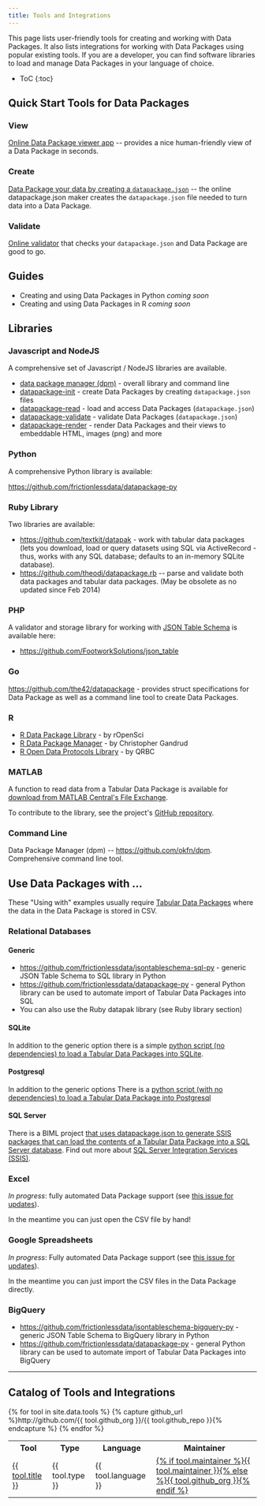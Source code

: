 ```yaml
---
title: Tools and Integrations
---
```


This page lists user-friendly tools for creating and working with Data Packages.  It also lists integrations for working with Data Packages using popular existing tools.  If you are a developer, you can find software libraries to load and manage Data Packages in your language of choice.

* ToC
{:toc}

## Quick Start Tools for Data Packages

### View

[Online Data Package viewer app][viewer-app] -- provides a nice human-friendly view of a Data Package in seconds.

[viewer-app]: http://data.okfn.org/tools/view

### Create

[Data Package your data by creating a `datapackage.json`][create-app] -- the online datapackage.json maker creates the <code>datapackage.json</code> file needed to turn data into a Data Package.

[create-app]: http://datapackagist.okfnlabs.org/

### Validate

[Online validator][validate-app] that checks your <code>datapackage.json</code> and Data Package are good to go.

[validate-app]: http://data.okfn.org/tools/validate

## Guides

* Creating and using Data Packages in Python *coming soon*
* Creating and using Data Packages in R *coming soon*

## Libraries

### Javascript and NodeJS

A comprehensive set of Javascript / NodeJS libraries are available.

* <a href="https://github.com/frictionlessdata/dpm">data package manager (dpm)</a> - overall library and command line
* <a href="https://github.com/frictionlessdata/datapackage-init-js">datapackage-init</a> - create Data Packages by creating <code>datapackage.json</code> files
* <a href="https://github.com/frictionlessdata/datapackage-read-js">datapackage-read</a> - load and access Data Packages (<code>datapackage.json</code>)
* <a href="https://github.com/frictionlessdata/datapackage-validate-js">datapackage-validate</a> - validate Data Packages (<code>datapackage.json</code>)
* <a href="https://github.com/frictionlessdata/datapackage-render-js">datapackage-render</a> - render Data Packages and their views to embeddable HTML, images (png) and more

### Python

A comprehensive Python library is available:

<https://github.com/frictionlessdata/datapackage-py>

### Ruby Library

Two libraries are available:

* <https://github.com/textkit/datapak> - work with tabular data packages (lets you download, load or query datasets using SQL via ActiveRecord - thus, works with any SQL database; defaults to an in-memory SQLite database).
* <https://github.com/theodi/datapackage.rb> -- parse and validate both data packages and tabular data packages. (May be obsolete as no updated since Feb 2014)

### PHP

A validator and storage library for working with [JSON Table Schema](http://frictionlessdata.io/guides/json-table-schema/) is available here:

* <https://github.com/FootworkSolutions/json_table> 

### Go

<https://github.com/the42/datapackage> - provides struct specifications for Data Package as well as a command line tool to create Data Packages.

### R

* <a href="https://github.com/ropenscilabs/datapkg">R Data Package Library</a> - by rOpenSci
* <a href="https://github.com/christophergandrud/dpmr">R Data Package Manager</a> - by Christopher Gandrud
* <a href="https://github.com/QBRC/RODProt">R Open Data Protocols Library</a> - by QRBC 

### MATLAB

A function to read data from a Tabular Data Package is available for <a href="http://www.mathworks.com/matlabcentral/fileexchange/47506-read-tabular-data-package">
        download from MATLAB Central's File Exchange</a>.

To contribute to the library, see the project's <a href="https://github.com/KrisKusano/datapackage">GitHub repository</a>.

### Command Line

Data Package Manager (dpm) -- https://github.com/okfn/dpm. Comprehensive command line tool.

## Use Data Packages with ...

These "Using with" examples usually require [Tabular Data Packages][tdp] where the data in the Data Package is stored in CSV.

[tdp]: /doc/tabular-data-package/

### Relational Databases

#### Generic

* <https://github.com/frictionlessdata/jsontableschema-sql-py> - generic JSON Table Schema to SQL library in Python
* <https://github.com/frictionlessdata/datapackage-py> - general Python library can be used to automate import of Tabular Data Packages into SQL
* You can also use the Ruby datapak library (see Ruby library section)

#### SQLite

In addition to the generic option there is a simple <a href="https://github.com/okfn/dptools/blob/master/bin/load-sqlite.py">python script (no dependencies) to load a Tabular Data Packages into SQLite</a>.

#### Postgresql

In addition to the generic options There is a <a href="https://github.com/okfn/dptools/blob/master/bin/load-postgresql.py">python script (with no dependencies) to load a Tabular Data Package into Postgresql</a>

#### SQL Server

There is a BIML project <a href="https://github.com/bimlscript/BETDPI"> that uses datapackage.json to generate SSIS packages that can load the contents of a Tabular Data Package into a SQL Server database</a>. Find out more about <a href="http://en.wikipedia.org/wiki/SQL_Server_Integration_Services">SQL Server Integration Services (SSIS)</a>.

### Excel

*In progress*: fully automated Data Package support (see [this issue for updates][excel-support]).

In the meantime you can just open the CSV file by hand!

[excel-support]: https://github.com/frictionlessdata/ideas/issues/41

### Google Spreadsheets

*In progress*: Fully automated Data Package support (see [this issue for updates][gdocs-support]).

In the meantime you can just import the CSV files in the Data Package directly.

[gdocs-support]: https://github.com/okfn/data.okfn.org/issues/24

### BigQuery

* <https://github.com/frictionlessdata/jsontableschema-bigquery-py> - generic JSON Table Schema to BigQuery library in Python
* <https://github.com/frictionlessdata/datapackage-py> - general Python library can be used to automate import of Tabular Data Packages into BigQuery

---

## Catalog of Tools and Integrations

<table>
  <tr><th>Tool</th><th>Type</th><th>Language</th><th>Maintainer</th></tr>
  {% for tool in site.data.tools %}
  {% capture github_url %}http://github.com/{{ tool.github_org }}/{{ tool.github_repo }}{% endcapture %}
  <tr>
    <td><a href="{% if tool.url %}{{tool.url}}{% else %}{{ github_url }}{% endif %}">{{ tool.title }}</a></td>
    <td>{{ tool.type }}</td>
    <td>{{ tool.language }}</td>
    <td><a href="{% if tool.maintainer_url %}{{ tool.maintainer_url }}{% else %}http://github.com/{{ tool.github_org }}{% endif %}">{% if tool.maintainer %}{{ tool.maintainer }}{% else %}{{ tool.github_org }}{% endif %}</a></td>
  </tr>
  {% endfor %}
</table>

